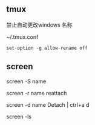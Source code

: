 ## tmux

禁止自动更改windows 名称

~/.tmux.conf

`set-option -g allow-rename off`



## screen

screen -S name

screen -r name reattach

screen -d name  Detach  | ctrl+a d

screen -ls

 